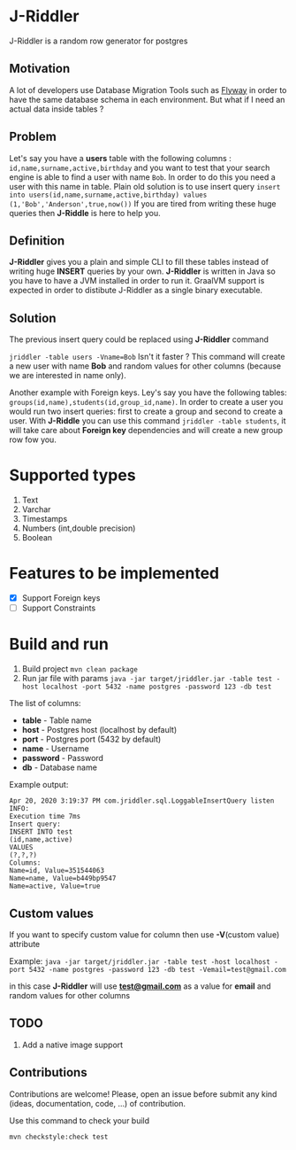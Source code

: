 # J-Riddler
J-Riddler is a random row generator for postgres

## Motivation

A lot of developers use Database Migration Tools such as [Flyway](https://flywaydb.org/) in order to have the same database schema in each environment. But what if I
need an actual data inside tables ? 

## Problem
Let's say you have a **users** table with the following columns : `id,name,surname,active,birthday` and you want to test that your search engine is able
to find a user with name `Bob`. In order to do this you need a user with this name in table. Plain old solution is to use insert query
`
insert into users(id,name,surname,active,birthday) values (1,'Bob','Anderson',true,now())
` 
If you are tired from writing these huge queries then **J-Riddle** is here to help you.

## Definition

**J-Riddler** gives you a plain and simple CLI to fill these tables instead of writing huge **INSERT** queries by your own. **J-Riddler** is written in Java so you have to have a JVM installed in order to run it. GraalVM support is expected in order to distibute J-Riddler as a single binary executable.

## Solution

The previous insert query could be replaced using **J-Riddler** command

`
 jriddler -table users -Vname=Bob
` 
  Isn't it faster ? This command will create a new user with name **Bob** and random values for other columns (because we are interested in name only).

Another example with Foreign keys. Ley's say you have the following tables: `groups(id,name),students(id,group_id,name)`. 
In order to create a user you would run two insert queries: first to create a group and second to create a user. With **J-Riddle** you
can use this command `jriddler -table students`, it will take care about **Foreign key** dependencies and will create a new group row fow you.


# Supported types
1. Text
2. Varchar
3. Timestamps
4. Numbers (int,double precision)
5. Boolean 

# Features to be implemented
- [X] Support Foreign keys 
- [ ] Support Constraints 

# Build and run

1. Build project `mvn clean package`
2. Run jar file with params `java -jar target/jriddler.jar -table test -host localhost -port 5432 -name postgres -password 123 -db test`

The list of columns:

 * **table** - Table name
 * **host** - Postgres host (localhost by default)
 * **port** - Postgres port (5432 by default)
 * **name** - Username
 * **password** - Password
 * **db** - Database name

Example output:

```
Apr 20, 2020 3:19:37 PM com.jriddler.sql.LoggableInsertQuery listen
INFO: 
Execution time 7ms
Insert query:
INSERT INTO test
(id,name,active)
VALUES 
(?,?,?)
Columns:
Name=id, Value=351544063
Name=name, Value=b449bp9547
Name=active, Value=true
```

## Custom values

If you want to specify custom value for column then use **-V**(custom value) attribute

Example:
`
java -jar target/jriddler.jar -table test -host localhost -port 5432 -name postgres -password 123 -db test -Vemail=test@gmail.com
`

in this case **J-Riddler** will use **test@gmail.com** as a value for **email** and random values for other columns


## TODO
1. Add a native image support  

## Contributions

Contributions are welcome! Please, open an issue before submit any kind (ideas,
documentation, code, ...) of contribution.

Use this command to check your build

```
mvn checkstyle:check test
```
